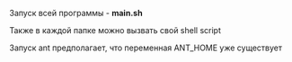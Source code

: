 Запуск всей программы - **main.sh**

Также в каждой папке можно вызвать свой shell script

Запуск ant предполагает, что переменная ANT_HOME уже существует